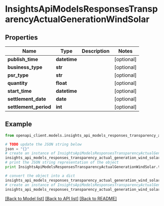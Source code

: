 # InsightsApiModelsResponsesTransparencyActualGenerationWindSolar


## Properties
Name | Type | Description | Notes
------------ | ------------- | ------------- | -------------
**publish_time** | **datetime** |  | [optional] 
**business_type** | **str** |  | [optional] 
**psr_type** | **str** |  | [optional] 
**quantity** | **float** |  | [optional] 
**start_time** | **datetime** |  | [optional] 
**settlement_date** | **date** |  | [optional] 
**settlement_period** | **int** |  | [optional] 

## Example

```python
from openapi_client.models.insights_api_models_responses_transparency_actual_generation_wind_solar import InsightsApiModelsResponsesTransparencyActualGenerationWindSolar

# TODO update the JSON string below
json = "{}"
# create an instance of InsightsApiModelsResponsesTransparencyActualGenerationWindSolar from a JSON string
insights_api_models_responses_transparency_actual_generation_wind_solar_instance = InsightsApiModelsResponsesTransparencyActualGenerationWindSolar.from_json(json)
# print the JSON string representation of the object
print InsightsApiModelsResponsesTransparencyActualGenerationWindSolar.to_json()

# convert the object into a dict
insights_api_models_responses_transparency_actual_generation_wind_solar_dict = insights_api_models_responses_transparency_actual_generation_wind_solar_instance.to_dict()
# create an instance of InsightsApiModelsResponsesTransparencyActualGenerationWindSolar from a dict
insights_api_models_responses_transparency_actual_generation_wind_solar_form_dict = insights_api_models_responses_transparency_actual_generation_wind_solar.from_dict(insights_api_models_responses_transparency_actual_generation_wind_solar_dict)
```
[[Back to Model list]](../README.md#documentation-for-models) [[Back to API list]](../README.md#documentation-for-api-endpoints) [[Back to README]](../README.md)


